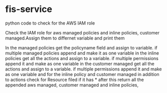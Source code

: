 # fis-service

python code to check for the AWS IAM role

Check the IAM role for aws managed policies and inline policies, customer managed.Assign them to differnet variable and print them

In the managed policies get the policyname field and assign to variable. if multiple managed policies append and make it as one variable
in the inline policies get all the actions and assign to a variable. if multiple permissions append it and make as one variable
in the customer managed get all the actions and assign to a variable. if multiple permissions append it and make as one variable
and for the inline policy and customer managed in addition to actions check for Resource filed if it has *
after this return all the appended aws managed, customer managed and inline policies, 

